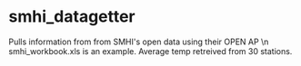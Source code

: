 # smhi_datagetter
Pulls information from from SMHI's open data using their OPEN AP \n
smhi_workbook.xls is an example. Average temp retreived from 30 stations. 
